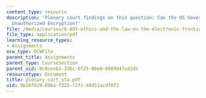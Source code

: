 ```yaml
---
content_type: resource
description: 'Plenary court findings on this question: Can the US Government Criminalize
  Unauthorized Encryption?'
file: /media/courses/6-805-ethics-and-the-law-on-the-electronic-frontier-fall-2005/9b1bfd2989baf222f1fc68d51acdf0f2_plenary_cort_sta.pdf
file_type: application/pdf
learning_resource_types:
- Assignments
ocw_type: OCWFile
parent_title: Assignments
parent_type: CourseSection
parent_uid: 0c0ceeb1-336c-6f25-06e8-0089d47cd2db
resourcetype: Document
title: plenary_cort_sta.pdf
uid: 9b1bfd29-89ba-f222-f1fc-68d51acdf0f2
---
```

